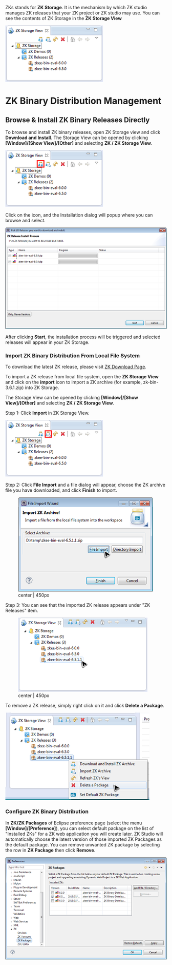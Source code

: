 

ZKs stands for **ZK Storage**. It is the mechanism by which ZK studio
manages ZK releases that your ZK project or ZK studio may use. You can
see the contents of ZK Storage in the **ZK Storage View**

![](images/studio-storage-view.png)

# ZK Binary Distribution Management

## Browse & Install ZK Binary Releases Directly

To browse and install ZK binary releases, open ZK Storage view and click
**Download and Install**. The Storage View can be opened by clicking
**\[Window\]/\[Show View\]/\[Other\]** and selecting **ZK / ZK Storage
View**.

![](images/studio-storage-view-download.png)

Click on the icon, and the Installation dialog will popup where you can
browse and select.

![](images/studio-release-install-process.png)

After clicking **Start**, the installation process will be triggered and
selected releases will appear in your ZK Storage.

### Import ZK Binary Distribution From Local File System

To download the latest ZK release, please visit [ZK Download
Page](http://www.zkoss.org/download/zk).

To import a ZK release from local file system, open the **ZK Storage
View** and click on the **import** icon to import a ZK archive (for
example, zk-bin-3.6.1.zip) into ZK Storage.

The Storage View can be opened by clicking **\[Window\]/\[Show
View\]/\[Other\]** and selecting **ZK / ZK Storage View**.

Step 1: Click **Import** in ZK Storage View.

![](images/studio-storage-view-import.png)

Step 2: Click **File Import** and a file dialog will appear, choose the
ZK archive file you have downloaded, and click **Finish** to import.

<figure>
<img src="images/studio-storage-view-import-dialog.png"
title=" center | 450px" />
<figcaption> center | 450px</figcaption>
</figure>

Step 3: You can see that the imported ZK release appears under "ZK
Releases" item.

<figure>
<img src="images/studio-storage-view-import-result.png"
title=" center | 450px" />
<figcaption> center | 450px</figcaption>
</figure>

To remove a ZK release, simply right click on it and click **Delete a
Package**.

![](images/studio-storage-view-delete.png)

### Configure ZK Binary Distribution

In **ZK/ZK Packages** of Eclipse preference page (select the menu
**\[Window\]/\[Preference\]**), you can select default package on the
list of "Installed ZKs" for a ZK web application you will create later.
ZK Studio will automatically choose the latest version of those imported
ZK Packages as the default package. You can remove unwanted ZK package
by selecting the row in **ZK Package** then click **Remove**.

![](images/studio-preference-package.png)
